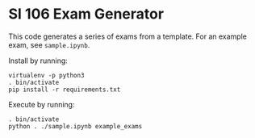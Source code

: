 # SI 106 Exam Generator

This code generates a series of exams from a template. For an example exam, see `sample.ipynb`.

Install by running:

```text
virtualenv -p python3
. bin/activate
pip install -r requirements.txt
```

Execute by running:

```text
. bin/activate
python . ./sample.ipynb example_exams
```
